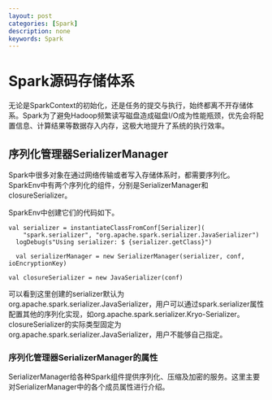 ```yaml
---
layout: post
categories: [Spark]
description: none
keywords: Spark
---
```

# Spark源码存储体系
无论是SparkContext的初始化，还是任务的提交与执行，始终都离不开存储体系。Spark为了避免Hadoop频繁读写磁盘造成磁盘I/O成为性能瓶颈，优先会将配置信息、计算结果等数据存入内存，这极大地提升了系统的执行效率。

## 序列化管理器SerializerManager
Spark中很多对象在通过网络传输或者写入存储体系时，都需要序列化。SparkEnv中有两个序列化的组件，分别是SerializerManager和closureSerializer。

SparkEnv中创建它们的代码如下。
```
val serializer = instantiateClassFromConf[Serializer](
    "spark.serializer", "org.apache.spark.serializer.JavaSerializer")
  logDebug(s"Using serializer: $ {serializer.getClass}")

  val serializerManager = new SerializerManager(serializer, conf, ioEncryptionKey)

val closureSerializer = new JavaSerializer(conf)
```
可以看到这里创建的serializer默认为org.apache.spark.serializer.JavaSerializer，用户可以通过spark.serializer属性配置其他的序列化实现，如org.apache.spark.serializer.Kryo-Serializer。closureSerializer的实际类型固定为org.apache.spark.serializer.JavaSerializer，用户不能够自己指定。

### 序列化管理器SerializerManager的属性

SerializerManager给各种Spark组件提供序列化、压缩及加密的服务。这里主要对SerializerManager中的各个成员属性进行介绍。

































